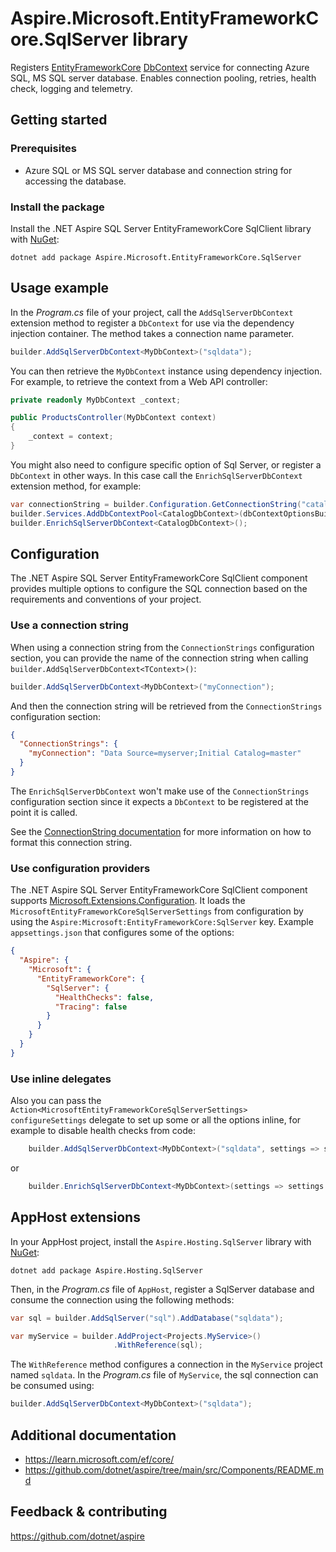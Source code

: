 # Aspire.Microsoft.EntityFrameworkCore.SqlServer library

Registers [EntityFrameworkCore](https://learn.microsoft.com/ef/core/) [DbContext](https://learn.microsoft.com/dotnet/api/microsoft.entityframeworkcore.dbcontext) service for connecting Azure SQL, MS SQL server database. Enables connection pooling, retries, health check, logging and telemetry.

## Getting started

### Prerequisites

- Azure SQL or MS SQL server database and connection string for accessing the database.

### Install the package

Install the .NET Aspire SQL Server EntityFrameworkCore SqlClient library with [NuGet](https://www.nuget.org):

```dotnetcli
dotnet add package Aspire.Microsoft.EntityFrameworkCore.SqlServer
```

## Usage example

In the _Program.cs_ file of your project, call the `AddSqlServerDbContext` extension method to register a `DbContext` for use via the dependency injection container. The method takes a connection name parameter.

```csharp
builder.AddSqlServerDbContext<MyDbContext>("sqldata");
```

You can then retrieve the `MyDbContext` instance using dependency injection. For example, to retrieve the context from a Web API controller:

```csharp
private readonly MyDbContext _context;

public ProductsController(MyDbContext context)
{
    _context = context;
}
```

You might also need to configure specific option of Sql Server, or register a `DbContext` in other ways. In this case call the `EnrichSqlServerDbContext` extension method, for example:

```csharp
var connectionString = builder.Configuration.GetConnectionString("catalogdb");
builder.Services.AddDbContextPool<CatalogDbContext>(dbContextOptionsBuilder => dbContextOptionsBuilder.UseSqlServer(connectionString));
builder.EnrichSqlServerDbContext<CatalogDbContext>();
```

## Configuration

The .NET Aspire SQL Server EntityFrameworkCore SqlClient component provides multiple options to configure the SQL connection based on the requirements and conventions of your project.

### Use a connection string

When using a connection string from the `ConnectionStrings` configuration section, you can provide the name of the connection string when calling `builder.AddSqlServerDbContext<TContext>()`:

```csharp
builder.AddSqlServerDbContext<MyDbContext>("myConnection");
```

And then the connection string will be retrieved from the `ConnectionStrings` configuration section:

```json
{
  "ConnectionStrings": {
    "myConnection": "Data Source=myserver;Initial Catalog=master"
  }
}
```

The `EnrichSqlServerDbContext` won't make use of the `ConnectionStrings` configuration section since it expects a `DbContext` to be registered at the point it is called.

See the [ConnectionString documentation](https://learn.microsoft.com/dotnet/api/system.data.sqlclient.sqlconnection.connectionstring#remarks) for more information on how to format this connection string.

### Use configuration providers

The .NET Aspire SQL Server EntityFrameworkCore SqlClient component supports [Microsoft.Extensions.Configuration](https://learn.microsoft.com/dotnet/api/microsoft.extensions.configuration). It loads the `MicrosoftEntityFrameworkCoreSqlServerSettings` from configuration by using the `Aspire:Microsoft:EntityFrameworkCore:SqlServer` key. Example `appsettings.json` that configures some of the options:

```json
{
  "Aspire": {
    "Microsoft": {
      "EntityFrameworkCore": {
        "SqlServer": {
          "HealthChecks": false,
          "Tracing": false
        }
      }
    }
  }
}
```

### Use inline delegates

Also you can pass the `Action<MicrosoftEntityFrameworkCoreSqlServerSettings> configureSettings` delegate to set up some or all the options inline, for example to disable health checks from code:

```csharp
    builder.AddSqlServerDbContext<MyDbContext>("sqldata", settings => settings.HealthChecks = false);
```

or

```csharp
    builder.EnrichSqlServerDbContext<MyDbContext>(settings => settings.HealthChecks = false);
```

## AppHost extensions

In your AppHost project, install the `Aspire.Hosting.SqlServer` library with [NuGet](https://www.nuget.org):

```dotnetcli
dotnet add package Aspire.Hosting.SqlServer
```

Then, in the _Program.cs_ file of `AppHost`, register a SqlServer database and consume the connection using the following methods:

```csharp
var sql = builder.AddSqlServer("sql").AddDatabase("sqldata");

var myService = builder.AddProject<Projects.MyService>()
                       .WithReference(sql);
```

The `WithReference` method configures a connection in the `MyService` project named `sqldata`. In the _Program.cs_ file of `MyService`, the sql connection can be consumed using:

```csharp
builder.AddSqlServerDbContext<MyDbContext>("sqldata");
```

## Additional documentation

* https://learn.microsoft.com/ef/core/
* https://github.com/dotnet/aspire/tree/main/src/Components/README.md

## Feedback & contributing

https://github.com/dotnet/aspire
